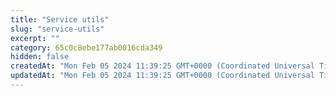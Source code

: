 ```yaml
---
title: "Service utils"
slug: "service-utils"
excerpt: ""
category: 65c0c8ebe177ab0016cda349
hidden: false
createdAt: "Mon Feb 05 2024 11:39:25 GMT+0000 (Coordinated Universal Time)"
updatedAt: "Mon Feb 05 2024 11:39:25 GMT+0000 (Coordinated Universal Time)"
---
```

